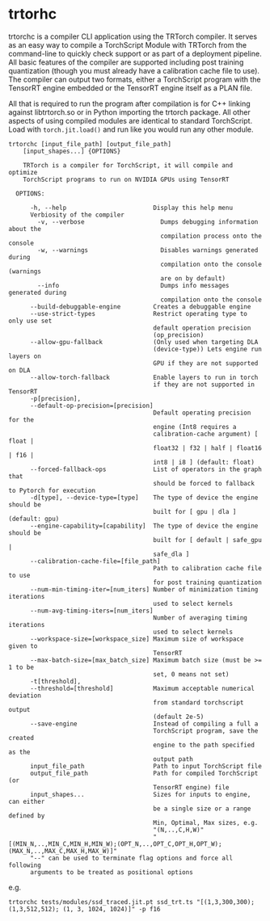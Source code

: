 # trtorhc

trtorchc is a compiler CLI application using the TRTorch compiler. It serves as an easy way to compile a
TorchScript Module with TRTorch from the command-line to quickly check support or as part of
a deployment pipeline. All basic features of the compiler are supported including post training
quantization (though you must already have a calibration cache file to use). The compiler can
output two formats, either a TorchScript program with the TensorRT engine embedded or
the TensorRT engine itself as a PLAN file.

All that is required to run the program after compilation is for C++ linking against libtrtorch.so
or in Python importing the trtorch package. All other aspects of using compiled modules are identical
to standard TorchScript. Load with `torch.jit.load()` and run like you would run any other module.


```
trtorchc [input_file_path] [output_file_path]
    [input_shapes...] {OPTIONS}

    TRTorch is a compiler for TorchScript, it will compile and optimize
    TorchScript programs to run on NVIDIA GPUs using TensorRT

  OPTIONS:

      -h, --help                        Display this help menu
      Verbiosity of the compiler
        -v, --verbose                     Dumps debugging information about the
                                          compilation process onto the console
        -w, --warnings                    Disables warnings generated during
                                          compilation onto the console (warnings
                                          are on by default)
        --info                            Dumps info messages generated during
                                          compilation onto the console
      --build-debuggable-engine         Creates a debuggable engine
      --use-strict-types                Restrict operating type to only use set
                                        default operation precision
                                        (op_precision)
      --allow-gpu-fallback              (Only used when targeting DLA
                                        (device-type)) Lets engine run layers on
                                        GPU if they are not supported on DLA
      --allow-torch-fallback            Enable layers to run in torch
                                        if they are not supported in TensorRT
      -p[precision],
      --default-op-precision=[precision]
                                        Default operating precision for the
                                        engine (Int8 requires a
                                        calibration-cache argument) [ float |
                                        float32 | f32 | half | float16 | f16 |
                                        int8 | i8 ] (default: float)
      --forced-fallback-ops             List of operators in the graph that
                                        should be forced to fallback to Pytorch for execution
      -d[type], --device-type=[type]    The type of device the engine should be
                                        built for [ gpu | dla ] (default: gpu)
      --engine-capability=[capability]  The type of device the engine should be
                                        built for [ default | safe_gpu |
                                        safe_dla ]
      --calibration-cache-file=[file_path]
                                        Path to calibration cache file to use
                                        for post training quantization
      --num-min-timing-iter=[num_iters] Number of minimization timing iterations
                                        used to select kernels
      --num-avg-timing-iters=[num_iters]
                                        Number of averaging timing iterations
                                        used to select kernels
      --workspace-size=[workspace_size] Maximum size of workspace given to
                                        TensorRT
      --max-batch-size=[max_batch_size] Maximum batch size (must be >= 1 to be
                                        set, 0 means not set)
      -t[threshold],
      --threshold=[threshold]           Maximum acceptable numerical deviation
                                        from standard torchscript output
                                        (default 2e-5)
      --save-engine                     Instead of compiling a full a
                                        TorchScript program, save the created
                                        engine to the path specified as the
                                        output path
      input_file_path                   Path to input TorchScript file
      output_file_path                  Path for compiled TorchScript (or
                                        TensorRT engine) file
      input_shapes...                   Sizes for inputs to engine, can either
                                        be a single size or a range defined by
                                        Min, Optimal, Max sizes, e.g.
                                        "(N,..,C,H,W)"
                                        "[(MIN_N,..,MIN_C,MIN_H,MIN_W);(OPT_N,..,OPT_C,OPT_H,OPT_W);(MAX_N,..,MAX_C,MAX_H,MAX_W)]"
      "--" can be used to terminate flag options and force all following
      arguments to be treated as positional options
```

e.g.
```
trtorchc tests/modules/ssd_traced.jit.pt ssd_trt.ts "[(1,3,300,300); (1,3,512,512); (1, 3, 1024, 1024)]" -p f16
```
